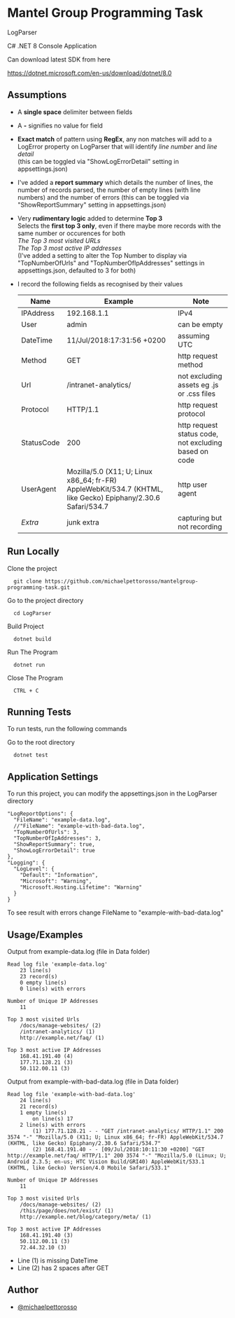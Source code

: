 
# Mantel Group Programming Task
LogParser

C# .NET 8 Console Application

Can download latest SDK from here

https://dotnet.microsoft.com/en-us/download/dotnet/8.0


## Assumptions

* A **single space** delimiter between fields 
* A **-** signifies no value for field
* **Exact match** of pattern using **RegEx**, any non matches will add to a LogError property on LogParser that will identify *line number* and *line detail*  
   (this can be toggled via "ShowLogErrorDetail" setting in appsettings.json)
* I've added a **report summary** which details the number of lines, the number of records parsed, the number of empty lines (with line numbers) and the number of errors 
   (this can be toggled via "ShowReportSummary" setting in appsettings.json)
* Very **rudimentary logic** added to determine **Top 3**    
   Selects the **first top 3 only**, even if there maybe more records with the same number or occurences for both  
  *The Top 3 most visited URLs*  
  *The Top 3 most active IP addresses*  
  (I've added a setting to alter the Top Number to display via "TopNumberOfUrls" and "TopNumberOfIpAddresses" settings in appsettings.json, defaulted to 3 for both)
* I record the following fields as recognised by their values

   | Name          | Example     | Note    
   | ------------- | ------------ | ----  
   | IPAddress      | 192.168.1.1  | IPv4  |
   | User      | admin   | can be empty |
   | DateTime | 11/Jul/2018:17:31:56 +0200      | assuming UTC  |  
   | Method | GET  | http request method  |  
   | Url | /intranet-analytics/ | not excluding assets eg .js or .css files  |  
   | Protocol | HTTP/1.1 | http request protocol  |  
   | StatusCode | 200 | http request status code, not excluding based on code  |  
   | UserAgent | Mozilla/5.0 (X11; U; Linux x86_64; fr-FR) AppleWebKit/534.7 (KHTML, like Gecko) Epiphany/2.30.6 Safari/534.7 | http user agent  |  
   | *Extra* | junk extra | capturing but not recording  |  


 
## Run Locally

Clone the project

```
  git clone https://github.com/michaelpettorosso/mantelgroup-programming-task.git
```

Go to the project directory

```
  cd LogParser
```

Build Project

```
  dotnet build
```

Run The Program

```
  dotnet run
```

Close The Program

```
  CTRL + C
```
## Running Tests

To run tests, run the following commands

Go to the root directory

```
  dotnet test
```


## Application Settings

To run this project, you can modify the appsettings.json in the LogParser directory

```
"LogReportOptions": {
  "FileName": "example-data.log",
  //"FileName": "example-with-bad-data.log",
  "TopNumberOfUrls": 3,
  "TopNumberOfIpAddresses": 3,
  "ShowReportSummary": true,
  "ShowLogErrorDetail": true
},
"Logging": {
  "LogLevel": {
    "Default": "Information",
    "Microsoft": "Warning",
    "Microsoft.Hosting.Lifetime": "Warning"
  }
}
```

To see result with errors change FileName to "example-with-bad-data.log"

## Usage/Examples

Output from example-data.log (file in Data folder)
```
Read log file 'example-data.log'
    23 line(s)
    23 record(s)
    0 empty line(s)
    0 line(s) with errors

Number of Unique IP Addresses
    11

Top 3 most visited Urls
    /docs/manage-websites/ (2)
    /intranet-analytics/ (1)
    http://example.net/faq/ (1)

Top 3 most active IP Addresses
    168.41.191.40 (4)
    177.71.128.21 (3)
    50.112.00.11 (3)
```
Output from example-with-bad-data.log (file in Data folder)

```
Read log file 'example-with-bad-data.log'
    24 line(s)
    21 record(s)
    1 empty line(s)
        on line(s) 17
    2 line(s) with errors
        (1) 177.71.128.21 - - "GET /intranet-analytics/ HTTP/1.1" 200 3574 "-" "Mozilla/5.0 (X11; U; Linux x86_64; fr-FR) AppleWebKit/534.7 (KHTML, like Gecko) Epiphany/2.30.6 Safari/534.7"
        (2) 168.41.191.40 - - [09/Jul/2018:10:11:30 +0200] "GET  http://example.net/faq/ HTTP/1.1" 200 3574 "-" "Mozilla/5.0 (Linux; U; Android 2.3.5; en-us; HTC Vision Build/GRI40) AppleWebKit/533.1 (KHTML, like Gecko) Version/4.0 Mobile Safari/533.1"

Number of Unique IP Addresses
    11

Top 3 most visited Urls
    /docs/manage-websites/ (2)
    /this/page/does/not/exist/ (1)
    http://example.net/blog/category/meta/ (1)

Top 3 most active IP Addresses
    168.41.191.40 (3)
    50.112.00.11 (3)
    72.44.32.10 (3)
```
* Line (1) is missing DateTime
* Line (2) has 2 spaces after GET
## Author

- [@michaelpettorosso](https://www.github.com/michaelpettorosso)

